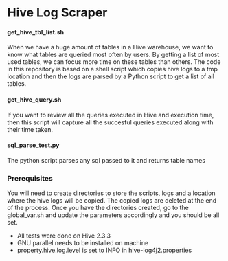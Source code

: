 # Hive Log Scraper

#### get_hive_tbl_list.sh
When we have a huge amount of tables in a Hive warehouse, we want to know what tables are queried most often by users.
By getting a list of most used tables, we can focus more time on these tables than others. The code in this repository is based on a shell 
script which copies hive logs to a tmp location and then the logs are parsed by a Python script to get a list of all tables.

#### get_hive_query.sh
If you want to review all the queries executed in Hive and execution time, then this script will capture all the succesful queries executed along with their time taken.

#### sql_parse_test.py
The python script parses any sql passed to it and returns table names

### Prerequisites

You will need to create directories to store the scripts, logs and a location where the hive logs will be copied. The copied logs are deleted
at the end of the process. Once you have the directories created, go to the global_var.sh and update the parameters accordingly and you 
should be all set.

* All tests were done on Hive 2.3.3
* GNU parallel needs to be installed on machine
* property.hive.log.level is set to INFO in hive-log4j2.properties

